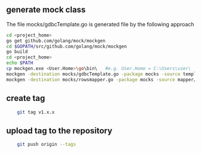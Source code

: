 

## generate mock class
The file mocks/gdbcTemplate.go is generated file by the following approach  
```bash
cd <project_home>
go get github.com/golang/mock/mockgen
cd $GOPATH/src/github.com/golang/mock/mockgen
go build
cd <project_home>
echo $PATH
cp mockgen.exe <User.Home>\go\bin\   #e.g. User.Home = C:\Users\user\
mockgen -destination mocks/gdbcTemplate.go -package mocks -source template/gdbcTemplate.go
mockgen -destination mocks/rowsmapper.go -package mocks -source mapper/rowsmapper.go

```

## create tag

```bash
    git tag v1.x.x
```

## upload tag to the repository
```bash
    git push origin --tags
```


